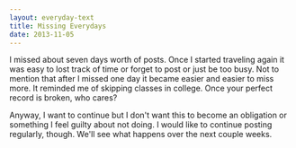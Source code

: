 ```yaml
---
layout: everyday-text
title: Missing Everydays
date: 2013-11-05
---
```


I missed about seven days worth of posts. Once I started traveling again it was easy to lost track of time or forget to post or just be too busy. Not to mention that after I missed one day it became easier and easier to miss more. It reminded me of skipping classes in college. Once your perfect record is broken, who cares?

Anyway, I want to continue but I don't want this to become an obligation or something I feel guilty about not doing. I would like to continue posting regularly, though. We'll see what happens over the next couple weeks.